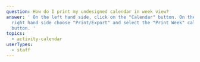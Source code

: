 ```yaml
---
question: How do I print my undesigned calendar in week view?
answer: ' On the left hand side, click on the "Calendar" button. On the top
  right hand side choose "Print/Export" and select the "Print Week" calendar
  button. '
topics:
  - activity-calendar
userTypes:
  - staff
---
```

